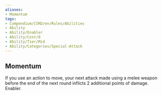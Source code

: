 ```yaml
---
aliases:
- Momentum
tags:
- Compendium/CSRD/en/Rules/Abilities
- Ability
- Ability/Enabler
- Ability/Cost/0
- Ability/Tier/Mid
- Ability/Categories/Special-Attack
---
```


  
## Momentum  
If you use an action to move, your next attack made using a melee weapon before the end of the next round inflicts 2 additional points of damage. Enabler.